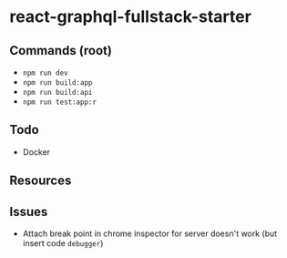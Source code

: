# react-graphql-fullstack-starter

## Commands (root)

- `npm run dev`
- `npm run build:app`
- `npm run build:api`
- `npm run test:app:r`

## Todo

- Docker

## Resources

## Issues

- Attach break point in chrome inspector for server doesn't work (but insert code `debugger`)
